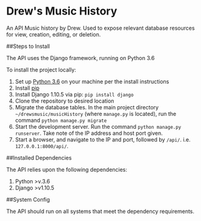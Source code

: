 # Drew's Music History

An API Music history by Drew. Used to expose relevant database resources for view, creation, editing, or deletion.

##Steps to Install

The API uses the Django framework, running on Python 3.6

To install the project locally:

1. Set up [Python 3.6](https://www.python.org/) on your machine per the install instructions
1. Install [pip](https://pip.pypa.io/en/stable/installing/)
1. Install Django 1.10.5 via pip: `pip install django`
1. Clone the repository to desired location
1. Migrate the database tables. In the main project directory `~/drewsmusic/musicHistory` (where `manage.py` is located), run the command `python manage.py migrate`
1. Start the development server. Run the command `python manage.py runserver`. Take note of the IP address and host port given.
1. Start a browser, and navigate to the IP and port,  followed by `/api/`. i.e. ```127.0.0.1:8000/api/```. 


##Installed Dependencies 

The API relies upon the following dependencies:

1. Python >v.3.6
1. Django >v1.10.5

##System Config

The API should run on all systems that meet the dependency requirements.